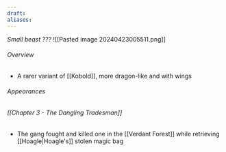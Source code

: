 ```yaml
---
draft: 
aliases:
---
```

*Small beast ???*
![[Pasted image 20240423005511.png]]
###### Overview
- A rarer variant of [[Kobold]], more dragon-like and with wings
###### Appearances
###### [[Chapter 3 - The Dangling Tradesman]]
- The gang fought and killed one in the [[Verdant Forest]] while retrieving [[Hoagle|Hoagle's]] stolen magic bag